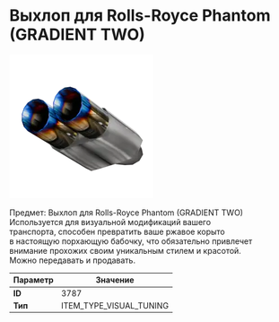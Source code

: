 # Выхлоп для Rolls-Royce Phantom (GRADIENT TWO)

![Item Image](../img/3787.webp?raw=true)

Предмет: Выхлоп для Rolls-Royce Phantom (GRADIENT TWO)<br>Используется для визуальной модификаций вашего<br>транспорта, способен превратить ваше ржавое корыто<br>в настоящую порхающую бабочку, что обязательно привлечет<br>внимание прохожих своим уникальным стилем и красотой.<br>Можно передавать и продавать.


| Параметр | Значение |
|----------|----------|
| **ID** | 3787 |
| **Тип** | ITEM_TYPE_VISUAL_TUNING |


